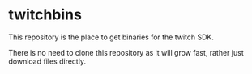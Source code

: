 twitchbins
==========

This repository is the place to get binaries for the twitch SDK.

There is no need to clone this repository as it will grow fast, rather just download files directly.
